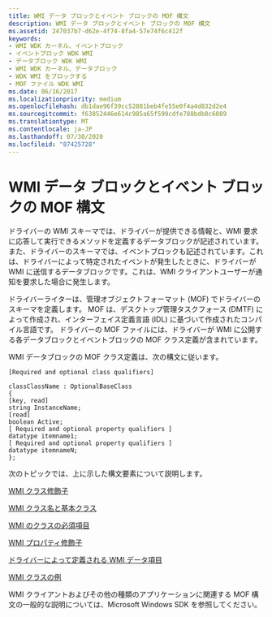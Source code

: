 ```yaml
---
title: WMI データ ブロックとイベント ブロックの MOF 構文
description: WMI データ ブロックとイベント ブロックの MOF 構文
ms.assetid: 247037b7-d62e-4f74-8fa4-57e74f6c412f
keywords:
- WMI WDK カーネル、イベントブロック
- イベントブロック WDK WMI
- データブロック WDK WMI
- WMI WDK カーネル、データブロック
- WDK WMI をブロックする
- MOF ファイル WDK WMI
ms.date: 06/16/2017
ms.localizationpriority: medium
ms.openlocfilehash: db1dae96f39cc52881beb4fe55e0f4a4d832d2e4
ms.sourcegitcommit: f63852446e614c985a65f599cdfe788bdb0c6089
ms.translationtype: MT
ms.contentlocale: ja-JP
ms.lasthandoff: 07/30/2020
ms.locfileid: "87425728"
---
```

# <a name="mof-syntax-for-wmi-data-and-event-blocks"></a>WMI データ ブロックとイベント ブロックの MOF 構文





ドライバーの WMI スキーマでは、ドライバーが提供できる情報と、WMI 要求に応答して実行できるメソッドを定義するデータブロックが記述されています。 また、ドライバーのスキーマでは、イベントブロックも記述されています。これは、ドライバーによって特定されたイベントが発生したときに、ドライバーが WMI に送信するデータブロックです。これは、WMI クライアントユーザーが通知を要求した場合に発生します。

ドライバーライターは、管理オブジェクトフォーマット (MOF) でドライバーのスキーマを定義します。 MOF は、デスクトップ管理タスクフォース (DMTF) によって作成され、インターフェイス定義言語 (IDL) に基づいて作成されたコンパイル言語です。 ドライバーの MOF ファイルには、ドライバーが WMI に公開する各データブロックとイベントブロックの MOF クラス定義が含まれています。

WMI データブロックの MOF クラス定義は、次の構文に従います。

```mof
[Required and optional class qualifiers]

classClassName : OptionalBaseClass 
{ 
[key, read] 
string InstanceName; 
[read] 
boolean Active; 
[ Required and optional property qualifiers ] 
datatype itemname1; 
[ Required and optional property qualifiers ] 
datatype itemnameN; 
}; 
```

次のトピックでは、上に示した構文要素について説明します。

[WMI クラス修飾子](wmi-class-qualifiers.md)

[WMI クラス名と基本クラス](wmi-class-names-and-base-classes.md)

[WMI のクラスの必須項目](required-items-in-wmi-classes.md)

[WMI プロパティ修飾子](wmi-property-qualifiers.md)

[ドライバーによって定義される WMI データ項目](driver-defined-wmi-data-items.md)

[WMI クラスの例](wmi-class-examples.md)

WMI クライアントおよびその他の種類のアプリケーションに関連する MOF 構文の一般的な説明については、Microsoft Windows SDK を参照してください。

 

 




